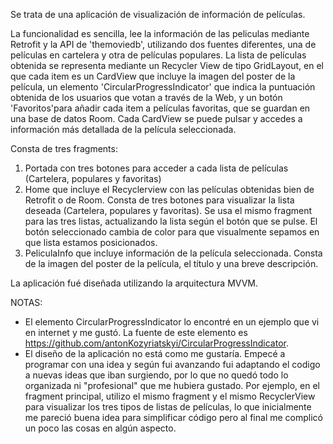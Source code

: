 Se trata de una aplicación de visualización de información de películas.

La funcionalidad es sencilla, lee la información de las peliculas mediante Retrofit y la API de 'themoviedb', utilizando dos fuentes diferentes, una de películas en cartelera y otra de películas populares.
La lista de películas obtenida se representa mediante un Recycler View de tipo GridLayout, en el que cada item es un CardView que incluye la imagen del poster de la película, un elemento 'CircularProgressIndicator' que indica la puntuación obtenida de los usuarios que votan a través de la Web, y un botón 'Favoritos'para añadir cada item a películas favoritas, que se guardan en una base de datos Room. Cada CardView se puede pulsar y accedes a información más detallada de la película seleccionada.

Consta de tres fragments: 
  1. Portada con tres botones para acceder a cada lista de películas (Cartelera, populares y favoritas)
  2. Home que incluye el Recyclerview con las películas obtenidas bien de Retrofit o de Room. Consta de tres botones para visualizar la lista deseada (Cartelera, populares y favoritas).
     Se usa el mismo fragment para las tres listas, actualizando la lista según el botón que se pulse. El botón seleccionado cambia de color para que visualmente sepamos en que lista estamos posicionados.
  3. PeliculaInfo que incluye información de la película seleccionada. Consta de la imagen del poster de la película, el título y una breve descripción.

La aplicación fué diseñada utilizando la arquitectura MVVM.

NOTAS:
  - El elemento CircularProgressIndicator lo encontré en un ejemplo que vi en internet y me gustó. La fuente de este elemento es https://github.com/antonKozyriatskyi/CircularProgressIndicator.
  - El diseño de la aplicación no está como me gustaría. Empecé a programar con una idea y según fui avanzando fui adaptando el codigo a nuevas ideas que iban surgiendo, por lo que no quedó todo lo organizada ni "profesional" que me hubiera gustado.
    Por ejemplo, en el fragment principal, utilizo el mismo fragment y el mismo RecyclerView para visualizar los tres tipos de listas de películas, lo que inicialmente me pareció buena idea para simplificar código pero al final me complicó un poco las cosas en algún aspecto.
